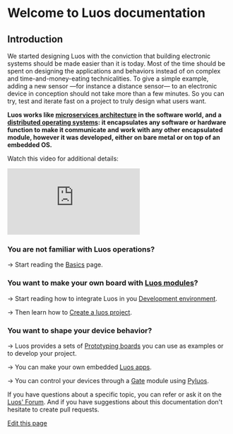 # Welcome to Luos documentation

## Introduction

We started designing Luos with the conviction that building electronic systems should be made easier than it is today. Most of the time should be spent on designing the applications and behaviors instead of on complex and time-and-money-eating technicalities. To give a simple example, adding a new sensor &mdash;for instance a distance sensor&mdash; to an electronic device in conception should not take more than a few minutes. So you can try, test and iterate fast on a project to truly design what users want.

**Luos works like <a href="https://en.wikipedia.org/wiki/Microservices" target="_blank">microservices architecture</a> in the software world, and a <a href="https://en.wikipedia.org/wiki/Distributed_operating_system" target="_blank">distributed operating systems</a>: it encapsulates any software or hardware function to make it communicate and work with any other encapsulated module, however it was developed, either on bare metal or on top of an embedded OS.**

Watch this video for additional details:

<iframe class="cust_video" src="https://www.youtube.com/embed/xQe3z0M_FE8?feature=oembed" frameborder="0" allow="accelerometer; autoplay; encrypted-media; gyroscope; picture-in-picture" allowfullscreen></iframe><br />

### You are not familiar with Luos operations?

&#8594; Start reading the [Basics](/pages/overview/general-basics.md) page.

### You want to make your own board with [Luos modules](/pages/low/modules/create-modules.md)?

&#8594; Start reading how to integrate Luos in you [Development environment](/pages/low/dev-env.md).

&#8594; Then learn how to [Create a luos project](/pages/low/modules/create-project.md).

### You want to shape your device behavior?

&#8594; Luos provides a sets of [Prototyping boards](/pages/prototyping_boards/boards-list.md) you can use as examples or to develop your project.

&#8594; You can make your own embedded [Luos apps](/pages/low/modules/create-modules.md).

&#8594; You can control your devices through a [Gate](/pages/high/modules_list/gate.md) module using [Pyluos](/pages/high/pyluos.md).

 If you have questions about a specific topic, you can refer or ask it on the <a href="https://community.luos.io" target="_blank">Luos' Forum</a>. And if you have suggestions about this documentation don't hesitate to create pull requests.

<div class="cust_edit_page"><a href="https://{{gh_path}}/index.md">Edit this page</a></div>
